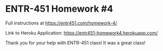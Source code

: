 # ENTR-451 Homework #4

Full instructions at https://entr451.com/homework-4/


Link to Heroku Application: 
https://entr451-homework4.herokuapp.com/

Thank you for your help with ENTR-451 class! It was a great class! 